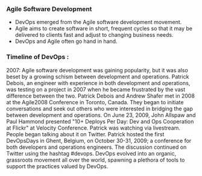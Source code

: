 ### Agile Software Development 

- DevOps emerged from the Agile software development movement.
- Agile aims to create software in short, frequent cycles so that it may be delivered to clients fast and adjust to changing business needs.
- DevOps and Agile often go hand in hand.


### Timeline of DevOps :

2007: Agile software development was gaining popularity, but it was also beset by a growing schism between development and operations.
Patrick Debois, an engineer with experience in both development and operations, was testing on a project in 2007 when he became frustrated by the vast difference between the two.
Patrick Debois and Andrew Shafer met in 2008 at the Agile2008 Conference in Toronto, Canada. They began to initiate conversations and seek out others who were interested in bridging the gap between development and operations.
On June 23, 2009, John Allspaw and Paul Hammond presented "10+ Deploys Per Day: Dev and Ops Cooperation at Flickr" at Velocity Conference. Patrick was watching via livestream. People began talking about it on Twitter.
Patrick hosted the first DevOpsDays in Ghent, Belgium, on October 30-31, 2009; a conference for both developers and operations engineers. The discussion continued on Twitter using the hashtag #devops.
DevOps evolved into an organic, grassroots movement all over the world, spawning a plethora of tools to support the practices valued by DevOps.
